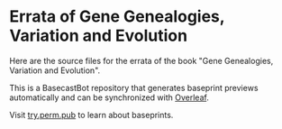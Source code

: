 # Errata of Gene Genealogies, Variation and Evolution

Here are the source files for the errata of the book "Gene Genealogies, Variation and Evolution".

This is a BasecastBot repository that generates baseprint previews automatically and can
be synchronized with [Overleaf](overleaf.com).

Visit [try.perm.pub](http://try.perm.pub/) to learn about baseprints.
